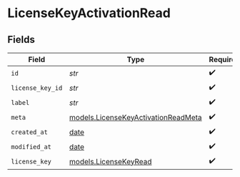# LicenseKeyActivationRead


## Fields

| Field                                                                            | Type                                                                             | Required                                                                         | Description                                                                      |
| -------------------------------------------------------------------------------- | -------------------------------------------------------------------------------- | -------------------------------------------------------------------------------- | -------------------------------------------------------------------------------- |
| `id`                                                                             | *str*                                                                            | :heavy_check_mark:                                                               | N/A                                                                              |
| `license_key_id`                                                                 | *str*                                                                            | :heavy_check_mark:                                                               | N/A                                                                              |
| `label`                                                                          | *str*                                                                            | :heavy_check_mark:                                                               | N/A                                                                              |
| `meta`                                                                           | [models.LicenseKeyActivationReadMeta](../models/licensekeyactivationreadmeta.md) | :heavy_check_mark:                                                               | N/A                                                                              |
| `created_at`                                                                     | [date](https://docs.python.org/3/library/datetime.html#date-objects)             | :heavy_check_mark:                                                               | N/A                                                                              |
| `modified_at`                                                                    | [date](https://docs.python.org/3/library/datetime.html#date-objects)             | :heavy_check_mark:                                                               | N/A                                                                              |
| `license_key`                                                                    | [models.LicenseKeyRead](../models/licensekeyread.md)                             | :heavy_check_mark:                                                               | N/A                                                                              |